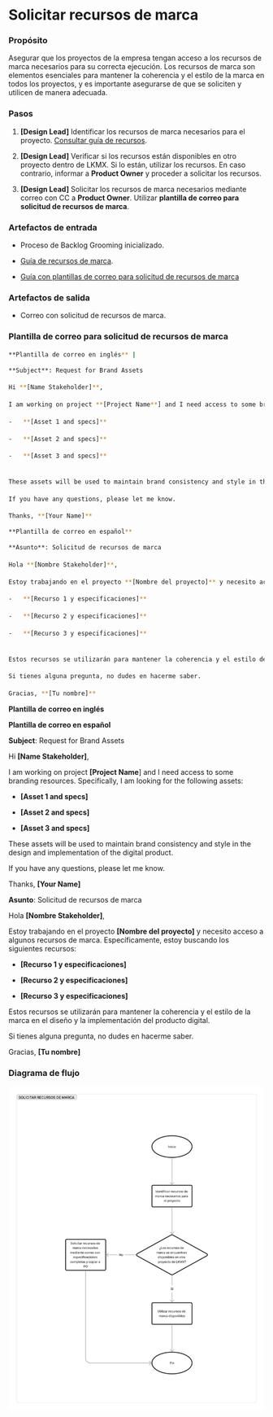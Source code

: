# Solicitar recursos de marca

### Propósito

Asegurar que los proyectos de la empresa tengan acceso a los recursos de marca necesarios para su correcta ejecución. Los recursos de marca son elementos esenciales para mantener la coherencia y el estilo de la marca en todos los proyectos, y es importante asegurarse de que se soliciten y utilicen de manera adecuada.

### Pasos

1.  **[Design Lead]** Identificar los recursos de marca necesarios para el proyecto. [Consultar guía de recursos](solicitar-recursos-de-marca).
    
2.  **[Design Lead]** Verificar si los recursos están disponibles en otro proyecto dentro de LKMX. Si lo están, utilizar los recursos. En caso contrario, informar a **Product Owner** y proceder a solicitar los recursos.
    
3.  **[Design Lead]** Solicitar los recursos de marca necesarios mediante correo con CC a **Product Owner**. Utilizar **plantilla de correo para solicitud de recursos de marca**.
    

### Artefactos de entrada

-   Proceso de Backlog Grooming inicializado.
    
-   [Guía de recursos de marca](../guias-de-diseno/guia-de-recursos-de-marca).
    
-   [Guía con plantillas de correo para solicitud de recursos de marca](../guias-de-diseno/guia-con-plantillas-de-correo-para-solicitud-de-recursos-de-marca)
    

### Artefactos de salida

-   Correo con solicitud de recursos de marca.
    

### Plantilla de correo para solicitud de recursos de marca

```sh
**Plantilla de correo en inglés** |
```

```sh
**Subject**: Request for Brand Assets

Hi **[Name Stakeholder]**,

I am working on project **[Project Name**] and I need access to some branding resources. Specifically, I am looking for the following assets:

-   **[Asset 1 and specs]**
    
-   **[Asset 2 and specs]**
    
-   **[Asset 3 and specs]**
    

These assets will be used to maintain brand consistency and style in the design and implementation of the digital product.

If you have any questions, please let me know.

Thanks, **[Your Name]**
```

```sh
**Plantilla de correo en español**
```

```sh
**Asunto**: Solicitud de recursos de marca

Hola **[Nombre Stakeholder]**,

Estoy trabajando en el proyecto **[Nombre del proyecto]** y necesito acceso a algunos recursos de marca. Específicamente, estoy buscando los siguientes recursos:

-   **[Recurso 1 y especificaciones]**
    
-   **[Recurso 2 y especificaciones]**
    
-   **[Recurso 3 y especificaciones]**
    

Estos recursos se utilizarán para mantener la coherencia y el estilo de la marca en el diseño y la implementación del producto digital.

Si tienes alguna pregunta, no dudes en hacerme saber.

Gracias, **[Tu nombre]**
```














**Plantilla de correo en inglés**

**Plantilla de correo en español**

**Subject**: Request for Brand Assets

Hi **[Name Stakeholder]**,

I am working on project **[Project Name**] and I need access to some branding resources. Specifically, I am looking for the following assets:

-   **[Asset 1 and specs]**
    
-   **[Asset 2 and specs]**
    
-   **[Asset 3 and specs]**
    

These assets will be used to maintain brand consistency and style in the design and implementation of the digital product.

If you have any questions, please let me know.

Thanks, **[Your Name]**

**Asunto**: Solicitud de recursos de marca

Hola **[Nombre Stakeholder]**,

Estoy trabajando en el proyecto **[Nombre del proyecto]** y necesito acceso a algunos recursos de marca. Específicamente, estoy buscando los siguientes recursos:

-   **[Recurso 1 y especificaciones]**
    
-   **[Recurso 2 y especificaciones]**
    
-   **[Recurso 3 y especificaciones]**
    

Estos recursos se utilizarán para mantener la coherencia y el estilo de la marca en el diseño y la implementación del producto digital.

Si tienes alguna pregunta, no dudes en hacerme saber.

Gracias, **[Tu nombre]**

### Diagrama de flujo
![Solicitar recursos de marca](https://raw.githubusercontent.com/walter-lkmx/lkmx-design-knowledge/main/img/image-20230103-003625.png)

